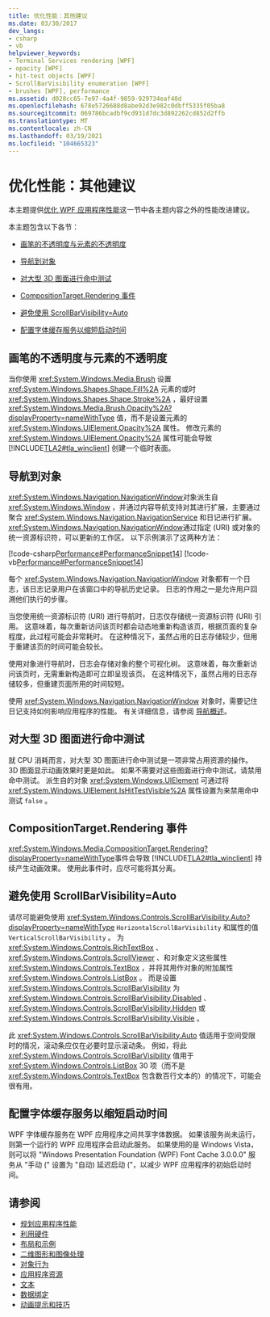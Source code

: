 ```yaml
---
title: 优化性能：其他建议
ms.date: 03/30/2017
dev_langs:
- csharp
- vb
helpviewer_keywords:
- Terminal Services rendering [WPF]
- opacity [WPF]
- hit-test objects [WPF]
- ScrollBarVisibility enumeration [WPF]
- brushes [WPF], performance
ms.assetid: d028cc65-7e97-4a4f-9859-929734eaf40d
ms.openlocfilehash: 678e5726688d8abe92d3e982c0dbff5335f05ba8
ms.sourcegitcommit: 069786bcadbf9cd931d7dc3d892262cd852d2ffb
ms.translationtype: MT
ms.contentlocale: zh-CN
ms.lasthandoff: 03/19/2021
ms.locfileid: "104665323"
---
```

# <a name="optimizing-performance-other-recommendations"></a>优化性能：其他建议
<a name="introduction"></a>本主题提供[优化 WPF 应用程序性能](optimizing-wpf-application-performance.md)这一节中各主题内容之外的性能改进建议。  
  
 本主题包含以下各节：  
  
- [画笔的不透明度与元素的不透明度](#Opacity)  
  
- [导航到对象](#Navigation_Objects)  
  
- [对大型 3D 图面进行命中测试](#Hit_Testing)  
  
- [CompositionTarget.Rendering 事件](#CompositionTarget_Rendering_Event)  
  
- [避免使用 ScrollBarVisibility=Auto](#Avoid_Using_ScrollBarVisibility)  
  
- [配置字体缓存服务以缩短启动时间](#FontCache)  
  
<a name="Opacity"></a>
## <a name="opacity-on-brushes-versus-opacity-on-elements"></a>画笔的不透明度与元素的不透明度  
 当你使用 <xref:System.Windows.Media.Brush> 设置 <xref:System.Windows.Shapes.Shape.Fill%2A> 元素的或时 <xref:System.Windows.Shapes.Shape.Stroke%2A> ，最好设置 <xref:System.Windows.Media.Brush.Opacity%2A?displayProperty=nameWithType> 值，而不是设置元素的 <xref:System.Windows.UIElement.Opacity%2A> 属性。 修改元素的 <xref:System.Windows.UIElement.Opacity%2A> 属性可能会导致 [!INCLUDE[TLA2#tla_winclient](../../../includes/tla2sharptla-winclient-md.md)] 创建一个临时表面。  
  
<a name="Navigation_Objects"></a>
## <a name="navigation-to-object"></a>导航到对象  
 <xref:System.Windows.Navigation.NavigationWindow>对象派生自 <xref:System.Windows.Window> ，并通过内容导航支持对其进行扩展，主要通过聚合 <xref:System.Windows.Navigation.NavigationService> 和日记进行扩展。 <xref:System.Windows.Navigation.NavigationWindow>通过指定 (URI) 或对象的统一资源标识符，可以更新的工作区。 以下示例演示了这两种方法：  
  
 [!code-csharp[Performance#PerformanceSnippet14](~/samples/snippets/csharp/VS_Snippets_Wpf/Performance/CSharp/TestNavigation.xaml.cs#performancesnippet14)]
 [!code-vb[Performance#PerformanceSnippet14](~/samples/snippets/visualbasic/VS_Snippets_Wpf/Performance/visualbasic/testnavigation.xaml.vb#performancesnippet14)]  
  
 每个 <xref:System.Windows.Navigation.NavigationWindow> 对象都有一个日志，该日志记录用户在该窗口中的导航历史记录。 日志的作用之一是允许用户回溯他们执行的步骤。  
  
 当您使用统一资源标识符 (URI) 进行导航时，日志仅存储统一资源标识符 (URI) 引用。 这意味着，每次重新访问该页时都会动态地重新构造该页，根据页面的复杂程度，此过程可能会非常耗时。 在这种情况下，虽然占用的日志存储较少，但用于重建该页的时间可能会较长。  
  
 使用对象进行导航时，日志会存储对象的整个可视化树。 这意味着，每次重新访问该页时，无需重新构造即可立即呈现该页。 在这种情况下，虽然占用的日志存储较多，但重建页面所用的时间较短。  
  
 使用 <xref:System.Windows.Navigation.NavigationWindow> 对象时，需要记住日记支持如何影响应用程序的性能。 有关详细信息，请参阅 [导航概述](../app-development/navigation-overview.md)。  
  
<a name="Hit_Testing"></a>
## <a name="hit-testing-on-large-3d-surfaces"></a>对大型 3D 图面进行命中测试  
 就 CPU 消耗而言，对大型 3D 图面进行命中测试是一项非常占用资源的操作。 3D 图面显示动画效果时更是如此。 如果不需要对这些图面进行命中测试，请禁用命中测试。 派生自的对象 <xref:System.Windows.UIElement> 可通过将 <xref:System.Windows.UIElement.IsHitTestVisible%2A> 属性设置为来禁用命中测试 `false` 。  
  
<a name="CompositionTarget_Rendering_Event"></a>
## <a name="compositiontargetrendering-event"></a>CompositionTarget.Rendering 事件  
 <xref:System.Windows.Media.CompositionTarget.Rendering?displayProperty=nameWithType>事件会导致 [!INCLUDE[TLA2#tla_winclient](../../../includes/tla2sharptla-winclient-md.md)] 持续产生动画效果。 使用此事件时，应尽可能将其分离。  
  
<a name="Avoid_Using_ScrollBarVisibility"></a>
## <a name="avoid-using-scrollbarvisibilityauto"></a>避免使用 ScrollBarVisibility=Auto  
 请尽可能避免使用 <xref:System.Windows.Controls.ScrollBarVisibility.Auto?displayProperty=nameWithType> `HorizontalScrollBarVisibility` 和属性的值 `VerticalScrollBarVisibility` 。 为 <xref:System.Windows.Controls.RichTextBox> 、 <xref:System.Windows.Controls.ScrollViewer> 、和对象定义这些属性 <xref:System.Windows.Controls.TextBox> ，并将其用作对象的附加属性 <xref:System.Windows.Controls.ListBox> 。 而是设置 <xref:System.Windows.Controls.ScrollBarVisibility> 为 <xref:System.Windows.Controls.ScrollBarVisibility.Disabled> 、 <xref:System.Windows.Controls.ScrollBarVisibility.Hidden> 或 <xref:System.Windows.Controls.ScrollBarVisibility.Visible> 。  
  
 此 <xref:System.Windows.Controls.ScrollBarVisibility.Auto> 值适用于空间受限时的情况，滚动条应仅在必要时显示滚动条。 例如，将此 <xref:System.Windows.Controls.ScrollBarVisibility> 值用于 <xref:System.Windows.Controls.ListBox> 30 项（而不是 <xref:System.Windows.Controls.TextBox> 包含数百行文本的）的情况下，可能会很有用。  
  
<a name="FontCache"></a>
## <a name="configure-font-cache-service-to-reduce-start-up-time"></a>配置字体缓存服务以缩短启动时间  
 WPF 字体缓存服务在 WPF 应用程序之间共享字体数据。 如果该服务尚未运行，则第一个运行的 WPF 应用程序会启动此服务。 如果使用的是 Windows Vista，则可以将 "Windows Presentation Foundation (WPF) Font Cache 3.0.0.0" 服务从 "手动 (" 设置为 "自动) 延迟启动 ("，以减少 WPF 应用程序的初始启动时间。  
  
## <a name="see-also"></a>请参阅

- [规划应用程序性能](planning-for-application-performance.md)
- [利用硬件](optimizing-performance-taking-advantage-of-hardware.md)
- [布局和示例](optimizing-performance-layout-and-design.md)
- [二维图形和图像处理](optimizing-performance-2d-graphics-and-imaging.md)
- [对象行为](optimizing-performance-object-behavior.md)
- [应用程序资源](optimizing-performance-application-resources.md)
- [文本](optimizing-performance-text.md)
- [数据绑定](optimizing-performance-data-binding.md)
- [动画提示和技巧](../graphics-multimedia/animation-tips-and-tricks.md)
